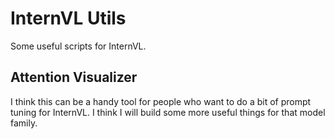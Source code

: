 # InternVL Utils 

Some useful scripts for InternVL.

## Attention Visualizer 

I think this can be a handy tool for people who want to do a bit of prompt tuning for InternVL. I think I will build some more useful things for that model family.

